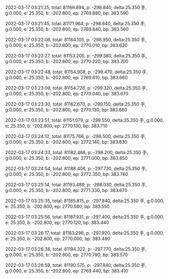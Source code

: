 2022-03-17 03:21:25, total: 81166.894, p: -298.840, delta:25.350 手, g:0.000, e: 25.350, b: -202.800, ep: 2769.880, bp: 383.590

2022-03-17 03:21:45, total: 81171.964, p: -298.640, delta:25.350 手, g:0.000, e: 25.350, b: -202.800, ep: 2769.840, bp: 383.560

2022-03-17 03:22:06, total: 81164.105, p: -298.950, delta:25.350 手, g:0.000, e: 25.350, b: -202.800, ep: 2770.010, bp: 383.620

2022-03-17 03:22:27, total: 81153.205, p: -299.380, delta:25.350 手, g:0.000, e: 25.350, b: -202.800, ep: 2770.220, bp: 383.700

2022-03-17 03:22:48, total: 81154.908, p: -299.470, delta:25.350 手, g:0.000, e: 25.350, b: -202.800, ep: 2769.810, bp: 383.660

2022-03-17 03:23:09, total: 81154.726, p: -299.320, delta:25.350 手, g:0.000, e: 25.350, b: -202.800, ep: 2770.040, bp: 383.670

2022-03-17 03:23:30, total: 81162.670, p: -299.150, delta:25.350 手, g:0.000, e: 25.350, b: -202.800, ep: 2770.130, bp: 383.660

2022-03-17 03:23:51, total: 81151.079, p: -299.550, delta:25.350 手, g:0.000, e: 25.350, b: -202.800, ep: 2770.130, bp: 383.710

2022-03-17 03:24:12, total: 81175.766, p: -298.500, delta:25.350 手, g:0.000, e: 25.350, b: -202.800, ep: 2772.140, bp: 383.830

2022-03-17 03:24:33, total: 81182.466, p: -298.200, delta:25.350 手, g:0.000, e: 25.350, b: -202.800, ep: 2771.000, bp: 383.650

2022-03-17 03:24:54, total: 81188.406, p: -297.730, delta:25.350 手, g:0.000, e: 25.350, b: -202.800, ep: 2772.350, bp: 383.760

2022-03-17 03:25:14, total: 81193.489, p: -298.030, delta:25.350 手, g:0.000, e: 25.350, b: -202.800, ep: 2771.330, bp: 383.670

2022-03-17 03:25:35, total: 81185.815, p: -297.840, delta:25.350 手, g:0.000, e: 25.350, b: -202.800, ep: 2770.560, bp: 383.550

2022-03-17 03:25:56, total: 81187.931, p: -297.400, delta:25.350 手, g:0.000, e: 25.350, b: -202.800, ep: 2770.120, bp: 383.440

2022-03-17 03:26:17, total: 81183.296, p: -297.920, delta:25.350 手, g:0.000, e: 25.350, b: -202.800, ep: 2770.000, bp: 383.490

2022-03-17 03:26:38, total: 81194.322, p: -297.770, delta:25.350 手, g:0.000, e: 25.350, b: -202.800, ep: 2770.790, bp: 383.570

2022-03-17 03:26:59, total: 81190.575, p: -297.840, delta:25.350 手, g:0.000, e: 25.350, b: -202.800, ep: 2769.440, bp: 383.410